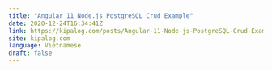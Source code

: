 ```yaml
---
title: "Angular 11 Node.js PostgreSQL Crud Example"
date: 2020-12-24T16:34:41Z
link: https://kipalog.com/posts/Angular-11-Node-js-PostgreSQL-Crud-Example-c4e9f51a-a5c5-4dd7-9623-7e4c2414423d?utm_medium=RSS&utm_source=news.12bit.vn
site: kipalog.com
language: Vietnamese
draft: false
---
```

